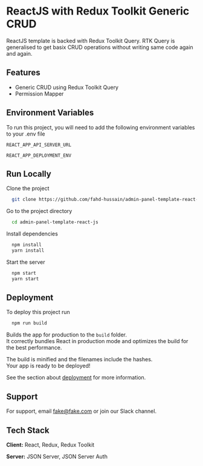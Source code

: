 
# ReactJS with Redux Toolkit Generic CRUD

ReactJS template is backed with Redux Toolkit Query. RTK Query is generalised to 
get basix CRUD operations without writing same code again and again.
## Features

- Generic CRUD using Redux Toolkit Query
- Permission Mapper

## Environment Variables

To run this project, you will need to add the following environment variables to your .env file

`REACT_APP_API_SERVER_URL`

`REACT_APP_DEPLOYMENT_ENV` 


## Run Locally

Clone the project

```bash
  git clone https://github.com/fahd-hussain/admin-panel-template-react-js.git
```

Go to the project directory

```bash
  cd admin-panel-template-react-js
```

Install dependencies

```bash
  npm install
  yarn install
```

Start the server

```bash
  npm start
  yarn start
```


## Deployment

To deploy this project run

```bash
  npm run build
```

Builds the app for production to the `build` folder.\
It correctly bundles React in production mode and optimizes the build for the 
best performance.

The build is minified and the filenames include the hashes.\
Your app is ready to be deployed!

See the section about 
[deployment](https://facebook.github.io/create-react-app/docs/deployment) 
for more information.

## Support

For support, email fake@fake.com or join our Slack channel.


## Tech Stack

**Client:** React, Redux, Redux Toolkit

**Server:** JSON Server, JSON Server Auth

